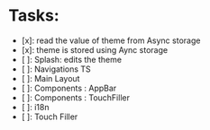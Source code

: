 # Tasks:

- [x]: read the value of theme from Async storage
- [x]: theme is stored using Aync storage
- [ ]: Splash: edits the theme
- [ ]: Navigations TS
- [ ]: Main Layout
- [ ]: Components : AppBar
- [ ]: Components : TouchFiller
- [ ]: i18n
- [ ]: Touch Filler
